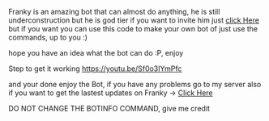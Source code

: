 Franky is an amazing bot that can almost do anything, he is still underconstruction but he is god tier
if you want to invite him just [click Here](https://discord.com/api/oauth2/authorize?client_id=992309600361660466&permissions=1636319099999&scope=applications.commands%20bot) but if you want you can use this code to make your own bot of just use the commands, up to you :)

hope you have an idea what the bot can do :P, enjoy

Step to get it working
https://youtu.be/Sf0o3IYmPfc

and your done enjoy the Bot, if you have any problems go to my server also if you want to get the lastest updates on Franky -> [Click Here](https://discord.gg/pZwV7YXztt)


DO NOT CHANGE THE BOTINFO COMMAND, give me credit
